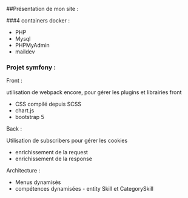 ##Présentation de mon site :

###4 containers docker :

* PHP
* Mysql
* PHPMyAdmin
* maildev

### Projet symfony :

Front :

utilisation de webpack encore, pour gérer les plugins et librairies front
* CSS compilé depuis SCSS
* chart.js
* bootstrap 5

Back :

Utilisation de subscribers pour gérer les cookies
* enrichissement de la request
* enrichissement de la response

Architecture :

* Menus dynamisés
* compétences dynamisées - entity Skill et CategorySkill

